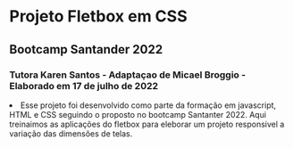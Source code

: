# Projeto Fletbox em CSS

## Bootcamp Santander 2022

### Tutora Karen Santos - Adaptaçao de Micael Broggio - Elaborado em 17 de julho de 2022


<li>Esse projeto foi desenvolvido como parte da formação em javascript, HTML e CSS seguindo o proposto no bootcamp Santanter 2022. Aqui treinaimos as aplicações do fletbox para eleborar um projeto responsivel a variação das dimensões de telas.</li>

